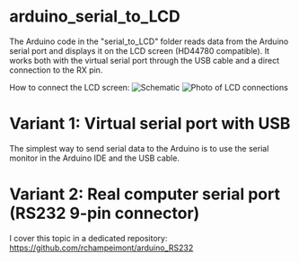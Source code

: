# arduino_serial_to_LCD
The Arduino code in the "serial_to_LCD" folder reads data from the Arduino serial port and displays it on the LCD screen (HD44780 compatible). It works both with the virtual serial port through the USB cable and a direct connection to the RX pin.

How to connect the LCD screen:
![Schematic](/circuit/schematic.png?raw=true)
![Photo of LCD connections](/circuit/photo_LCD_connection.jpg?raw=true)

# Variant 1: Virtual serial port with USB
The simplest way to send serial data to the Arduino is to use the serial monitor in the Arduino IDE and the USB cable.

# Variant 2: Real computer serial port (RS232 9-pin connector)
I cover this topic in a dedicated repository: https://github.com/rchampeimont/arduino_RS232
